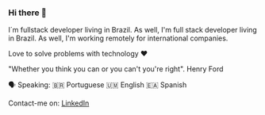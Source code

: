 ### Hi there 👋

I´m fullstack developer living in Brazil. As well, I'm full stack developer living in Brazil. As well, I'm working remotely for international companies.

Love to solve problems with technology ❤️

"Whether you think you can or you can't you're right". Henry Ford

🗣️ Speaking:
🇧🇷 Portuguese
🇺🇲 English
🇪🇦 Spanish

Contact-me on:
[LinkedIn](https://www.linkedin.com/in/gustavorodrigues-dev/)

<!--
Here are some ideas to get you started:

- 🔭 I’m currently working on ...
- 🌱 I’m currently learning ...
- 👯 I’m looking to collaborate on ...
- 🤔 I’m looking for help with ...
- 💬 Ask me about ...
- 📫 How to reach me: ...
- 😄 Pronouns: ...
- ⚡ Fun fact: ...
-->
